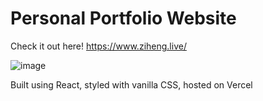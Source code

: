 # Personal Portfolio Website

Check it out here! https://www.ziheng.live/

![image](https://github.com/zorridge/portfolio-website/assets/86993236/aac297f4-098e-4fec-a672-33b86c7629e8)

Built using React, styled with vanilla CSS, hosted on Vercel
